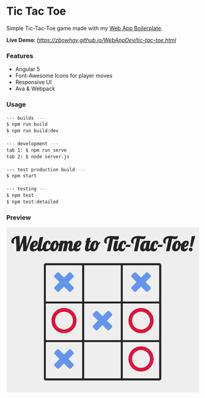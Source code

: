 # Tic Tac Toe

Simple Tic-Tac-Toe game made with my [Web App Boilerplate](https://github.com/zbowhay/web-app-boilerplate).


<b>Live Demo:</b> <i>https://zbowhay.github.io/WebAppDev/tic-tac-toe.html</i>

### Features
 - Angular 5
 - Font-Awesome Icons for player moves
 - Responsive UI
 - Ava & Webpack 

### Usage
```sh
--- builds ---
$ npm run build
$ npm run build:dev

--- development ---
tab 1: $ npm run serve
tab 2: $ node server.js

--- test production build ---
$ npm start

--- testing ---
$ npm test
$ npm test:detailed
```

### Preview
<!-- ![alt text](https://github.com/adam-p/markdown-here/raw/master/screenshot.png "Tic-Tac-Toe Screenshot") -->
![alt text](./screenshot.png "Tic-Tac-Toe Screenshot")